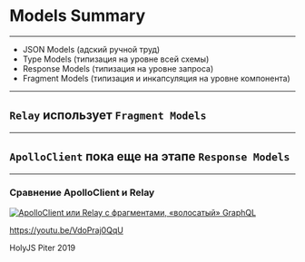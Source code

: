 # Models Summary

-----

- JSON Models (адский ручной труд) <!-- .element: class="red" -->
- Type Models (типизация на уровне всей схемы) <!-- .element: class="fragment orange" -->
- Response Models (типизация на уровне запроса) <!-- .element: class="fragment" style="color: #ffff00" -->
- Fragment Models (типизация и инкапсуляция на уровне компонента) <!-- .element: class="fragment" style="color: #7fff00" -->

-----

## `Relay` использует `Fragment Models`

<!-- TODO: Example -->

-----

## `ApolloClient` пока еще на этапе `Response Models`

<!-- TODO: Example -->

-----

### Сравнение ApolloClient и Relay

<a href="https://youtu.be/VdoPraj0QqU" target="_blank"><img src="https://img.youtube.com/vi/VdoPraj0QqU/0.jpg" alt="ApolloClient или Relay с фрагментами, «волосатый» GraphQL" style="max-width: 580px" class="plain" /></a>

<https://youtu.be/VdoPraj0QqU>

HolyJS Piter 2019
